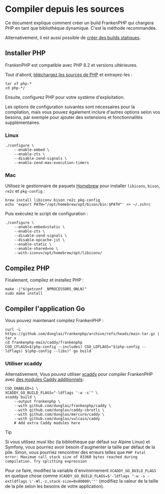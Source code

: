 # Compiler depuis les sources

Ce document explique comment créer un build FrankenPHP qui chargera PHP en tant que bibliothèque dynamique.
C'est la méthode recommandée.

Alternativement, il est aussi possible de [créer des builds statiques](static.md).

## Installer PHP

FrankenPHP est compatible avec PHP 8.2 et versions ultérieures.

Tout d'abord, [téléchargez les sources de PHP](https://www.php.net/downloads.php) et extrayez-les :

```console
tar xf php-*
cd php-*/
```

Ensuite, configurez PHP pour votre système d'exploitation.

Les options de configuration suivantes sont nécessaires pour la compilation, mais vous pouvez également inclure d'autres options selon vos besoins, par exemple pour ajouter des extensions et fonctionnalités supplémentaires.

### Linux

```console
./configure \
    --enable-embed \
    --enable-zts \
    --disable-zend-signals \
    --enable-zend-max-execution-timers
```

### Mac

Utilisez le gestionnaire de paquets [Homebrew](https://brew.sh/) pour installer `libiconv`, `bison`, `re2c` et `pkg-config` :

```console
brew install libiconv bison re2c pkg-config
echo 'export PATH="/opt/homebrew/opt/bison/bin:$PATH"' >> ~/.zshrc
```

Puis exécutez le script de configuration :

```console
./configure \
    --enable-embed=static \
    --enable-zts \
    --disable-zend-signals \
    --disable-opcache-jit \
    --enable-static \
    --enable-shared=no \
    --with-iconv=/opt/homebrew/opt/libiconv/
```

## Compilez PHP

Finalement, compilez et installez PHP :

```console
make -j"$(getconf _NPROCESSORS_ONLN)"
sudo make install
```

## Compiler l'application Go

Vous pouvez maintenant compilez FrankenPHP :

```console
curl -L https://github.com/dunglas/frankenphp/archive/refs/heads/main.tar.gz | tar x
cd frankenphp-main/caddy/frankenphp
CGO_CFLAGS=$(php-config --includes) CGO_LDFLAGS="$(php-config --ldflags) $(php-config --libs)" go build
```

### Utiliser xcaddy

Alternativement, Vous pouvez utiliser [xcaddy](https://github.com/caddyserver/xcaddy) pour compiler FrankenPHP avec [des modules Caddy additionnels](https://caddyserver.com/docs/modules/):

```console
CGO_ENABLED=1 \
XCADDY_GO_BUILD_FLAGS="-ldflags '-w -s'" \
xcaddy build \
    --output frankenphp \
    --with github.com/dunglas/frankenphp/caddy \
    --with github.com/dunglas/caddy-cbrotli \
    --with github.com/dunglas/mercure/caddy \
    --with github.com/dunglas/vulcain/caddy
    # Add extra Caddy modules here
```

> [!TIP]
>
> Si vous utilisez musl libc (la bibliothèque par défaut sur Alpine Linux) et Symfony,
> vous pourriez avoir besoin d'augmenter la taille par défaut de la pile.
> Sinon, vous pourriez rencontrer des erreurs telles que `PHP Fatal error: Maximum call stack size of 83360 bytes reached during compilation. Try splitting expression`
>
> Pour ce faire, modifiez la variable d'environnement `XCADDY_GO_BUILD_FLAGS` en quelque chose comme
> `XCADDY_GO_BUILD_FLAGS=$'-ldflags "-w -s -extldflags \'-Wl,-z,stack-size=0x80000\'"'`
> (modifiez la valeur de la taille de la pile selon les besoins de votre application).
